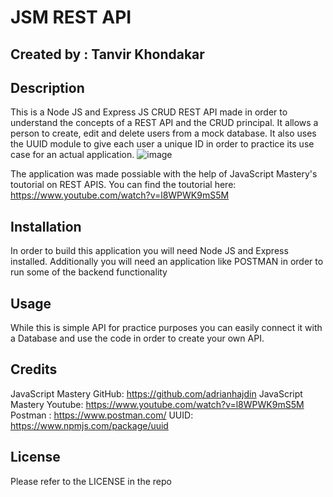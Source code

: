 # JSM REST API

## Created by : Tanvir Khondakar

## Description

This is a Node JS and Express JS CRUD REST API made in order to understand the concepts of a REST API and the CRUD principal. It allows a person to create, edit and delete users from a mock database. It also uses the UUID module to give each user a unique ID in order to practice its use case for an actual application. 
![image](https://user-images.githubusercontent.com/119143763/220470464-a2e39f8d-220e-4398-a0a9-a3ee81d65875.png)

The application was made possiable with the help of JavaScript Mastery's toutorial on REST APIS. You can find the toutorial here: https://www.youtube.com/watch?v=l8WPWK9mS5M

## Installation

In order to build this application you will need Node JS and Express installed. Additionally you will need an application like POSTMAN in order to run some of the backend functionality

## Usage

While this is simple API for practice purposes you can easily connect it with a Database and use the code in order to create your own API.

## Credits

JavaScript Mastery GitHub: https://github.com/adrianhajdin
JavaScript Mastery Youtube: https://www.youtube.com/watch?v=l8WPWK9mS5M
Postman : https://www.postman.com/
UUID: https://www.npmjs.com/package/uuid

## License

Please refer to the LICENSE in the repo


